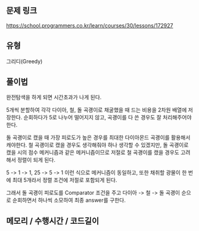 ## 문제 링크

https://school.programmers.co.kr/learn/courses/30/lessons/172927

## 유형

그리디(Greedy)

## 풀이법

완전탐색을 하게 되면 시간초과가 나게 된다.

5개씩 분할하여 각각 다이아, 철, 돌 곡괭이로 채굴했을 때 드는 비용을 2차원 배열에 저장한다. 순회하다가 5로 나누어 떨어지지 않고, 곡괭이를 다 쓴 경우도 잘 처리해주어야 한다.

돌 곡괭이로 캤을 때 가장 피로도가 높은 경우를 최대한 다이아몬드 곡괭이를 활용해서 캐야한다. 철 곡괭이로 캤을 경우도 생각해줘야 하나 생각할 수 있겠지만, 돌 곡괭이로 캤을 시의 점수 메커니즘과 같은 메커니즘이므로 저절로 철 곡괭이를 캤을 경우도 고려해서 정렬이 되게 된다.

5 -> 1 -> 1, 25 -> 5 -> 1 이런 식으로 메커니즘이 동일하고, 또한 채취할 광물이 한 번에 최대 5개라서 정렬 조건에 저절로 포함되게 된다.

그래서 돌 곡괭이 피로도를 Comparator 조건을 주고 다이아 -> 철 -> 돌 곡괭이 순으로 순회하면서 하나씩 소모하여 최종 answer를 구한다.

## 메모리 / 수행시간 / 코드길이

